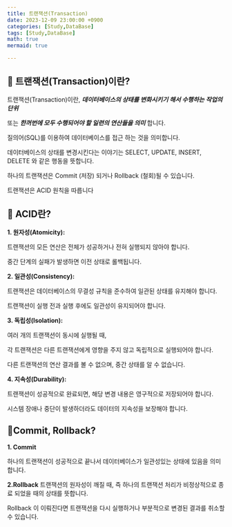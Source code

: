 ```yaml
---
title: 트랜잭션(Transaction)
date: 2023-12-09 23:00:00 +0900
categories: [Study,DataBase]
tags: [Study,DataBase]
math: true
mermaid: true

---
```


## **🧐 트랜잭션(Transaction)이란?**

트랜잭션(Transaction)이란, ***데이터베이스의 상태를 변화시키기 해서 수행하는 작업의 단위***

또는 ***한꺼번에 모두 수행되어야 할 일련의 연산들을 의미*** 합니다.

질의어(SQL)를 이용하여 데이터베이스를 접근 하는 것을 의미합니다.

데이터베이스의 상태를 변경시킨다는 이야기는 SELECT, UPDATE, INSERT, DELETE 와 같은 행동을 뜻합니다.

하나의 트랜잭션은 Commit (저장) 되거나 Rollback (철회)될 수 있습니다.


트랜잭션은 ACID 원칙을 따릅니다


## **🧐 ACID란?**

**1. 원자성(Atomicity):**

트랜잭션의 모든 연산은 전체가 성공하거나 전혀 실행되지 않아야 합니다. 
     
중간 단계의 실패가 발생하면 이전 상태로 롤백됩니다.

**2. 일관성(Consistency):**

트랜잭션은 데이터베이스의 무결성 규칙을 준수하여 일관된 상태를 유지해야 합니다. 

트랜잭션이 실행 전과 실행 후에도 일관성이 유지되어야 합니다.

**3. 독립성(Isolation):** 

여러 개의 트랜잭션이 동시에 실행될 때, 

각 트랜잭션은 다른 트랜잭션에게 영향을 주지 않고 독립적으로 실행되어야 합니다. 

다른 트랜잭션의 연산 결과를 볼 수 없으며, 중간 상태를 알 수 없습니다.

**4. 지속성(Durability):**

트랜잭션이 성공적으로 완료되면, 해당 변경 내용은 영구적으로 저장되어야 합니다. 
    
시스템 장애나 중단이 발생하더라도 데이터의 지속성을 보장해야 합니다.


## **🧐Commit, Rollback?**

**1. Commit**

하나의 트랜잭션이 성공적으로 끝나서 데이터베이스가 일관성있는 상태에 있음을 의미합니다.

**2.Rollback**
트랜잭션의 원자성이 깨질 때, 즉 하나의 트랜잭션 처리가 비정상적으로 종료 되었을 때의 상태를 뜻합니다.

Rollback 이 이뤄진다면 트랜잭션을 다시 실행하거나 부분적으로 변경된 결과를 취소할 수 있습니다.